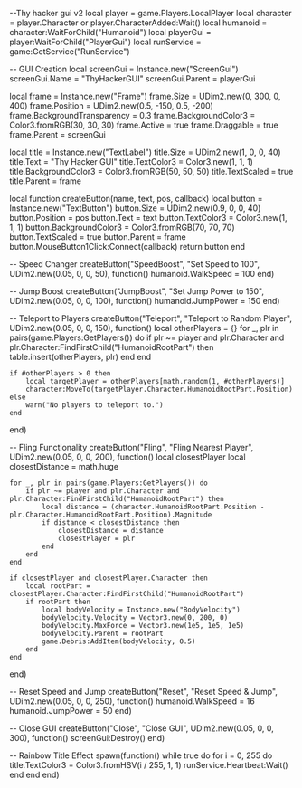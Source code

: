 --Thy hacker gui v2
local player = game.Players.LocalPlayer
local character = player.Character or player.CharacterAdded:Wait()
local humanoid = character:WaitForChild("Humanoid")
local playerGui = player:WaitForChild("PlayerGui")
local runService = game:GetService("RunService")

-- GUI Creation
local screenGui = Instance.new("ScreenGui")
screenGui.Name = "ThyHackerGUI"
screenGui.Parent = playerGui

local frame = Instance.new("Frame")
frame.Size = UDim2.new(0, 300, 0, 400)
frame.Position = UDim2.new(0.5, -150, 0.5, -200)
frame.BackgroundTransparency = 0.3
frame.BackgroundColor3 = Color3.fromRGB(30, 30, 30)
frame.Active = true
frame.Draggable = true
frame.Parent = screenGui

local title = Instance.new("TextLabel")
title.Size = UDim2.new(1, 0, 0, 40)
title.Text = "Thy Hacker GUI"
title.TextColor3 = Color3.new(1, 1, 1)
title.BackgroundColor3 = Color3.fromRGB(50, 50, 50)
title.TextScaled = true
title.Parent = frame

local function createButton(name, text, pos, callback)
    local button = Instance.new("TextButton")
    button.Size = UDim2.new(0.9, 0, 0, 40)
    button.Position = pos
    button.Text = text
    button.TextColor3 = Color3.new(1, 1, 1)
    button.BackgroundColor3 = Color3.fromRGB(70, 70, 70)
    button.TextScaled = true
    button.Parent = frame
    button.MouseButton1Click:Connect(callback)
    return button
end

-- Speed Changer
createButton("SpeedBoost", "Set Speed to 100", UDim2.new(0.05, 0, 0, 50), function()
    humanoid.WalkSpeed = 100
end)

-- Jump Boost
createButton("JumpBoost", "Set Jump Power to 150", UDim2.new(0.05, 0, 0, 100), function()
    humanoid.JumpPower = 150
end)

-- Teleport to Players
createButton("Teleport", "Teleport to Random Player", UDim2.new(0.05, 0, 0, 150), function()
    local otherPlayers = {}
    for _, plr in pairs(game.Players:GetPlayers()) do
        if plr ~= player and plr.Character and plr.Character:FindFirstChild("HumanoidRootPart") then
            table.insert(otherPlayers, plr)
        end
    end

    if #otherPlayers > 0 then
        local targetPlayer = otherPlayers[math.random(1, #otherPlayers)]
        character:MoveTo(targetPlayer.Character.HumanoidRootPart.Position)
    else
        warn("No players to teleport to.")
    end
end)

-- Fling Functionality
createButton("Fling", "Fling Nearest Player", UDim2.new(0.05, 0, 0, 200), function()
    local closestPlayer
    local closestDistance = math.huge

    for _, plr in pairs(game.Players:GetPlayers()) do
        if plr ~= player and plr.Character and plr.Character:FindFirstChild("HumanoidRootPart") then
            local distance = (character.HumanoidRootPart.Position - plr.Character.HumanoidRootPart.Position).Magnitude
            if distance < closestDistance then
                closestDistance = distance
                closestPlayer = plr
            end
        end
    end

    if closestPlayer and closestPlayer.Character then
        local rootPart = closestPlayer.Character:FindFirstChild("HumanoidRootPart")
        if rootPart then
            local bodyVelocity = Instance.new("BodyVelocity")
            bodyVelocity.Velocity = Vector3.new(0, 200, 0)
            bodyVelocity.MaxForce = Vector3.new(1e5, 1e5, 1e5)
            bodyVelocity.Parent = rootPart
            game.Debris:AddItem(bodyVelocity, 0.5)
        end
    end
end)

-- Reset Speed and Jump
createButton("Reset", "Reset Speed & Jump", UDim2.new(0.05, 0, 0, 250), function()
    humanoid.WalkSpeed = 16
    humanoid.JumpPower = 50
end)

-- Close GUI
createButton("Close", "Close GUI", UDim2.new(0.05, 0, 0, 300), function()
    screenGui:Destroy()
end)

-- Rainbow Title Effect
spawn(function()
    while true do
        for i = 0, 255 do
            title.TextColor3 = Color3.fromHSV(i / 255, 1, 1)
            runService.Heartbeat:Wait()
        end
    end
end)
